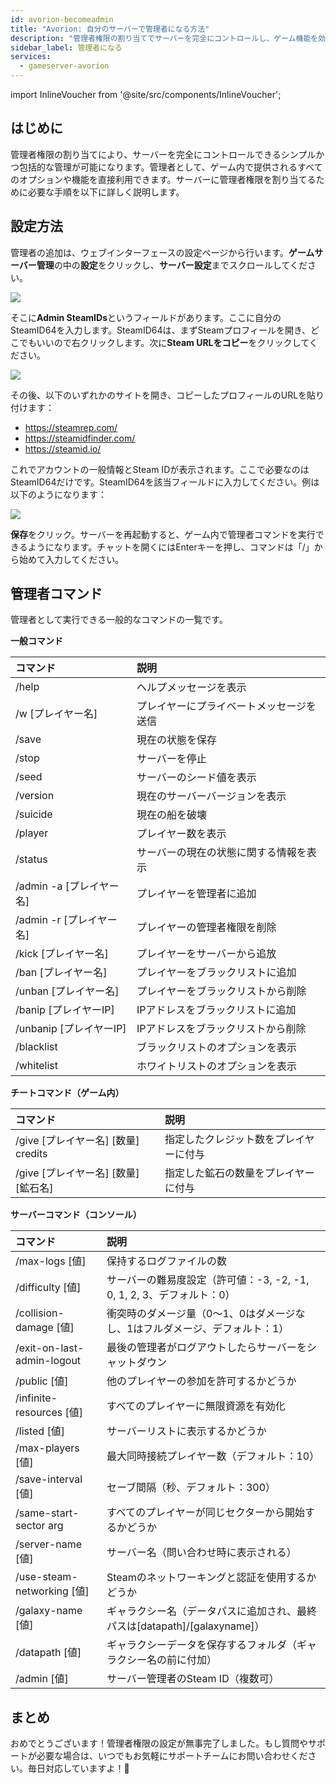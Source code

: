 ```yaml
---
id: avorion-becomeadmin
title: "Avorion: 自分のサーバーで管理者になる方法"
description: "管理者権限の割り当てでサーバーを完全にコントロールし、ゲーム機能を効果的に管理する方法をチェック → 今すぐ詳しく見る"
sidebar_label: 管理者になる
services:
  - gameserver-avorion
---
```


import InlineVoucher from '@site/src/components/InlineVoucher';

## はじめに
管理者権限の割り当てにより、サーバーを完全にコントロールできるシンプルかつ包括的な管理が可能になります。管理者として、ゲーム内で提供されるすべてのオプションや機能を直接利用できます。サーバーに管理者権限を割り当てるために必要な手順を以下に詳しく説明します。  
<InlineVoucher />

## 設定方法

管理者の追加は、ウェブインターフェースの設定ページから行います。**ゲームサーバー管理**の中の**設定**をクリックし、**サーバー設定**までスクロールしてください。

![](https://screensaver01.zap-hosting.com/index.php/s/gzei7sWedJMrqzc/preview)

そこに**Admin SteamIDs**というフィールドがあります。ここに自分のSteamID64を入力します。SteamID64は、まずSteamプロフィールを開き、どこでもいいので右クリックします。次に**Steam URLをコピー**をクリックしてください。

![](https://screensaver01.zap-hosting.com/index.php/s/q7E3qSd9GoLCswM/preview)

その後、以下のいずれかのサイトを開き、コピーしたプロフィールのURLを貼り付けます：

- https://steamrep.com/
- https://steamidfinder.com/
- https://steamid.io/

これでアカウントの一般情報とSteam IDが表示されます。ここで必要なのはSteamID64だけです。SteamID64を該当フィールドに入力してください。例は以下のようになります：

![](https://screensaver01.zap-hosting.com/index.php/s/qakTq9iLW72jkyC/preview)

**保存**をクリック。サーバーを再起動すると、ゲーム内で管理者コマンドを実行できるようになります。チャットを開くにはEnterキーを押し、コマンドは「/」から始めて入力してください。

## 管理者コマンド

管理者として実行できる一般的なコマンドの一覧です。

**一般コマンド**

| コマンド                 | 説明                                                      |
| :---------------------- | :-------------------------------------------------------- |
| /help                   | ヘルプメッセージを表示                                    |
| /w [プレイヤー名]       | プレイヤーにプライベートメッセージを送信                 |
| /save                   | 現在の状態を保存                                          |
| /stop                   | サーバーを停止                                            |
| /seed                   | サーバーのシード値を表示                                  |
| /version                | 現在のサーバーバージョンを表示                            |
| /suicide                | 現在の船を破壊                                            |
| /player                 | プレイヤー数を表示                                        |
| /status                 | サーバーの現在の状態に関する情報を表示                    |
| /admin -a [プレイヤー名] | プレイヤーを管理者に追加                                  |
| /admin -r [プレイヤー名] | プレイヤーの管理者権限を削除                              |
| /kick [プレイヤー名]    | プレイヤーをサーバーから追放                              |
| /ban [プレイヤー名]     | プレイヤーをブラックリストに追加                          |
| /unban [プレイヤー名]   | プレイヤーをブラックリストから削除                        |
| /banip [プレイヤーIP]   | IPアドレスをブラックリストに追加                          |
| /unbanip [プレイヤーIP] | IPアドレスをブラックリストから削除                        |
| /blacklist              | ブラックリストのオプションを表示                          |
| /whitelist              | ホワイトリストのオプションを表示                          |

**チートコマンド（ゲーム内）**

| コマンド                                | 説明                                                  |
| :------------------------------------- | :---------------------------------------------------- |
| /give [プレイヤー名] [数量] credits    | 指定したクレジット数をプレイヤーに付与               |
| /give [プレイヤー名] [数量] [鉱石名]   | 指定した鉱石の数量をプレイヤーに付与                 |

**サーバーコマンド（コンソール）**

| コマンド                       | 説明                                                      |
| :---------------------------- | :--------------------------------------------------------- |
| /max-logs [値]                | 保持するログファイルの数                                    |
| /difficulty [値]              | サーバーの難易度設定（許可値：-3, -2, -1, 0, 1, 2, 3、デフォルト：0） |
| /collision-damage [値]        | 衝突時のダメージ量（0〜1、0はダメージなし、1はフルダメージ、デフォルト：1） |
| /exit-on-last-admin-logout    | 最後の管理者がログアウトしたらサーバーをシャットダウン      |
| /public [値]                 | 他のプレイヤーの参加を許可するかどうか                      |
| /infinite-resources [値]      | すべてのプレイヤーに無限資源を有効化                        |
| /listed [値]                 | サーバーリストに表示するかどうか                            |
| /max-players [値]            | 最大同時接続プレイヤー数（デフォルト：10）                  |
| /save-interval [値]          | セーブ間隔（秒、デフォルト：300）                           |
| /same-start-sector arg        | すべてのプレイヤーが同じセクターから開始するかどうか        |
| /server-name [値]            | サーバー名（問い合わせ時に表示される）                      |
| /use-steam-networking [値]   | Steamのネットワーキングと認証を使用するかどうか            |
| /galaxy-name [値]            | ギャラクシー名（データパスに追加され、最終パスは[datapath]/[galaxyname]） |
| /datapath [値]               | ギャラクシーデータを保存するフォルダ（ギャラクシー名の前に付加） |
| /admin [値]                  | サーバー管理者のSteam ID（複数可）                          |

## まとめ

おめでとうございます！管理者権限の設定が無事完了しました。もし質問やサポートが必要な場合は、いつでもお気軽にサポートチームにお問い合わせください。毎日対応していますよ！🙂

<InlineVoucher />